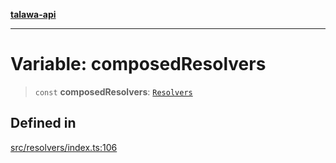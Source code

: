 [**talawa-api**](../../README.md)

***

# Variable: composedResolvers

> `const` **composedResolvers**: [`Resolvers`](../../types/generatedGraphQLTypes/type-aliases/Resolvers.md)

## Defined in

[src/resolvers/index.ts:106](https://github.com/Suyash878/talawa-api/blob/e4413cec641a837926071678fed3c7f67234e31e/src/resolvers/index.ts#L106)
